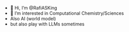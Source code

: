 - 👋 Hi, I’m @RafiASKing
- 👀 I’m interested in Computational Chemistry/Sciences
- Also AI (world model)
- but also play with LLMs sometimes

